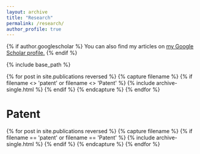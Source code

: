 ```yaml
---
layout: archive
title: "Research"
permalink: /research/
author_profile: true
---
```


{% if author.googlescholar %}
  You can also find my articles on <u><a href="{{author.googlescholar}}">my Google Scholar profile</a>.</u>
{% endif %}

{% include base_path %}

{% for post in site.publications reversed %}
  {% capture filename %}
    {% if filename <> 'patent' or filename <> 'Patent' %}
        {% include archive-single.html %}
    {% endif %}
  {% endcapture %} 
{% endfor %}

Patent
====
{% for post in site.publications reversed %}
  {% capture filename %}
    {% if filename == 'patent' or filename == 'Patent' %}
      {% include archive-single.html %}
    {% endif %}
  {% endcapture %}
{% endfor %}
